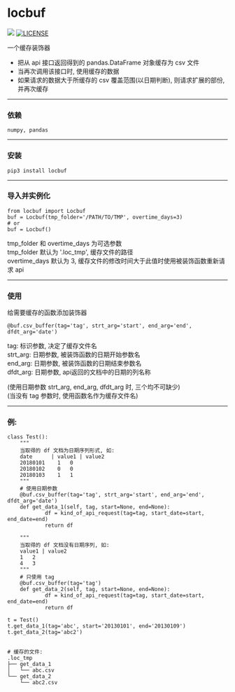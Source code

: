 

locbuf
=======

![](https://img.shields.io/badge/language-python3-orange.svg)
[![LICENSE](https://img.shields.io/badge/license-Anti%20996-blue.svg)](https://github.com/996icu/996.ICU/blob/master/LICENSE)


一个缓存装饰器

- 把从 api 接口返回得到的 pandas.DataFrame 对象缓存为 csv 文件
- 当再次调用该接口时, 使用缓存的数据
- 如果请求的数据大于所缓存的 csv 覆盖范围(以日期判断), 则请求扩展的部份, 并再次缓存

- - -

### 依赖
	
	numpy, pandas

- - -

### 安装

	pip3 install locbuf

- - -

### 导入并实例化

	from locbuf import Locbuf
	buf = Locbuf(tmp_folder='/PATH/TO/TMP', overtime_days=3)
	# or
	buf = Locbuf()

tmp_folder 和 overtime_days 为可选参数<br>
tmp_folder 默认为 '.loc_tmp', 缓存文件的路径<br>
overtime_days 默认为 3, 缓存文件的修改时间大于此值时使用被装饰函数重新请求 api

- - -

### 使用

给需要缓存的函数添加装饰器
	
	@buf.csv_buffer(tag='tag', strt_arg='start', end_arg='end', dfdt_arg='date')

tag: 标识参数, 决定了缓存文件名<br>
strt_arg: 日期参数, 被装饰函数的日期开始参数名<br>
end_arg: 日期参数, 被装饰函数的日期结束参数名<br>
dfdt_arg: 日期参数, api返回的文档中的日期的列名称<br>

(使用日期参数 strt_arg, end_arg, dfdt_arg 时, 三个均不可缺少)<br>
(当没有 tag 参数时, 使用函数名作为缓存文件名)

- - -

### 例:

	class Test():
		"""
		当取得的 df 文档为日期序列形式, 如:
		date 	  | value1 | value2 
		20180101	1	0
		20180102	0	0
		20180103	1	1
		"""
		# 使用日期参数
		@buf.csv_buffer(tag='tag', strt_arg='start', end_arg='end', dfdt_arg='date')
		def get_data_1(self, tag, start=None, end=None):
	    		df = kind_of_api_request(tag=tag, start_date=start, end_date=end)
	    		return df

		"""
		当取得的 df 文档没有日期序列, 如:
		value1 | value2
		1	2
		4	3
		"""
		# 只使用 tag
		@buf.csv_buffer(tag='tag')
		def get_data_2(self, tag, start=None, end=None):
	    		df = kind_of_api_request(tag=tag, start_date=start, end_date=end)
	    		return df

	t = Test()
	t.get_data_1(tag='abc', start='20130101', end='20130109')
	t.get_data_2(tag='abc2')
	

	# 缓存的文件:
	.loc_tmp
	├── get_data_1
	│   └── abc.csv
	└── get_data_2
	    └── abc2.csv
	









